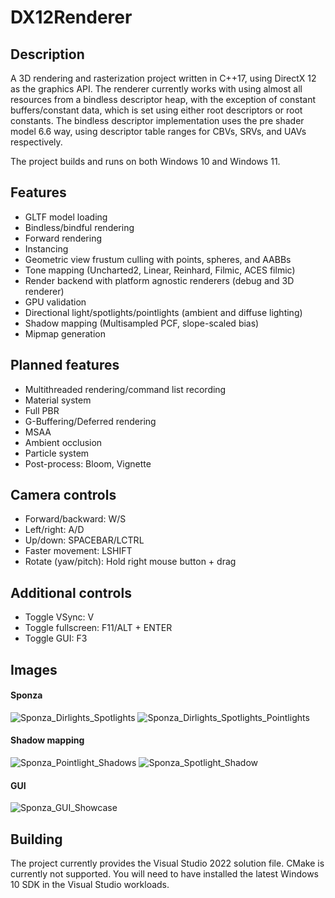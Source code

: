 # DX12Renderer
## Description
A 3D rendering and rasterization project written in C++17, using DirectX 12 as the graphics API. The renderer currently works with using almost all resources from a bindless descriptor heap, with the exception of constant buffers/constant data, which is set using either root descriptors or root constants. The bindless descriptor implementation uses the pre shader model 6.6 way, using descriptor table ranges for CBVs, SRVs, and UAVs respectively.

The project builds and runs on both Windows 10 and Windows 11.

## Features
- GLTF model loading
- Bindless/bindful rendering
- Forward rendering
- Instancing
- Geometric view frustum culling with points, spheres, and AABBs
- Tone mapping (Uncharted2, Linear, Reinhard, Filmic, ACES filmic)
- Render backend with platform agnostic renderers (debug and 3D renderer)
- GPU validation
- Directional light/spotlights/pointlights (ambient and diffuse lighting)
- Shadow mapping (Multisampled PCF, slope-scaled bias)
- Mipmap generation

## Planned features
- Multithreaded rendering/command list recording
- Material system
- Full PBR
- G-Buffering/Deferred rendering
- MSAA
- Ambient occlusion
- Particle system
- Post-process: Bloom, Vignette

## Camera controls
- Forward/backward: W/S
- Left/right: A/D
- Up/down: SPACEBAR/LCTRL
- Faster movement: LSHIFT
- Rotate (yaw/pitch): Hold right mouse button + drag

## Additional controls
- Toggle VSync: V
- Toggle fullscreen: F11/ALT + ENTER
- Toggle GUI: F3

## Images
#### Sponza
![Sponza_Dirlights_Spotlights](https://user-images.githubusercontent.com/34250026/204929516-e82bc7eb-7846-4d31-b155-ed8126a7214f.png)
![Sponza_Dirlights_Spotlights_Pointlights](https://user-images.githubusercontent.com/34250026/204929518-925c8b83-4dc4-4613-9422-71674364be73.png)

#### Shadow mapping
![Sponza_Pointlight_Shadows](https://user-images.githubusercontent.com/34250026/204929501-04e5c15a-c799-472d-b818-32d274a221c4.png)
![Sponza_Spotlight_Shadow](https://user-images.githubusercontent.com/34250026/204929504-9820795c-d5c1-4ae3-b8de-22d14b7cd09c.png)

#### GUI
![Sponza_GUI_Showcase](https://user-images.githubusercontent.com/34250026/204929523-4dac0a28-d761-4472-a37e-a500647324f3.png)

## Building
The project currently provides the Visual Studio 2022 solution file. CMake is currently not supported. You will need to have installed the latest Windows 10 SDK in the Visual Studio workloads.
